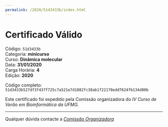 ```yaml
---
permalink: /2020/51d3433b/index.html
---
```


# Certificado Válido

Código: `51d3433b`<br>
Categoria: **minicurso**<br>
Curso: **Dinâmica molecular**<br>
Data: **31/01/2020**<br>
Carga Horária: **4**<br>
Edição: **2020**<br>


Código completo: `51d3433b527df3f437f725c7a521e7d1882fc38ab1f22178edd7624fb134d80b`


Este certificado foi expedido pela Comissão organizadora do *IV Curso de Verão em Bioinformática da UFMG*.

----

Qualquer dúvida contacte a [_Comissão Organizadora_](<mailto:cursobioinfoufmg@gmail.com$subject=[Certificados]>)


